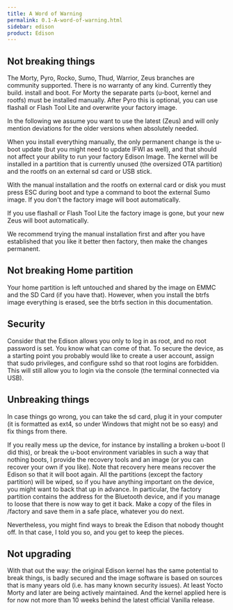 ```yaml
---
title: A Word of Warning
permalink: 0.1-A-word-of-warning.html
sidebar: edison
product: Edison
---
```

## Not breaking things
The Morty, Pyro, Rocko, Sumo, Thud, Warrior, Zeus branches are community supported. There is no warranty of any kind. Currently they build. install and boot. For Morty the separate parts (u-boot, kernel and rootfs) must be installed manually. After Pyro this is optional, you can use flashall or Flash Tool Lite and overwrite your factory image.

In the following we assume you want to use the latest (Zeus) and will only mention deviations for the older versions when absolutely needed.

When you install everything manually, the only permanent change is the u-boot update (but you might need to update IFWI as well), and that should not affect your ability to run your factory Edison Image. The kernel will be installed in a partition that is currently unused (the oversized OTA partition) and the rootfs on an external sd card or USB stick.

With the manual installation and the rootfs on external card or disk you must press ESC during boot and type a command to boot the external Sumo image. If you don't the factory image will boot automatically.

If you use flashall or Flash Tool Lite the factory image is gone, but your new Zeus will boot automatically.

We recommend trying the manual installation first and after you have established that you like it better then factory, then make the changes permanent.

## Not breaking Home partition

Your home partition is left untouched and shared by the image on EMMC and the SD Card (if you have that).
However, when you install the btrfs image everything is erased, see the btrfs section in this documentation.

## Security

Consider that the Edison allows you only to log in as root, and no root password is set. You know what can come of that. To secure the device, as a starting point you probably would like to create a user account, assign that sudo privileges, and configure sshd so that root logins are forbidden. This will still allow you to login via the console (the terminal connected via USB).

## Unbreaking things

In case things go wrong, you can take the sd card, plug it in your computer (it is formatted as ext4, so under Windows that might not be so easy) and fix things from there.

If you really mess up the device, for instance by installing a broken u-boot (I did this), or break the u-boot environment variables in such a way that nothing boots, I provide the recovery tools and an image (or you can recover your own if you like). Note that recovery here means recover the Edison so that it will boot again.  All  the partitions (except the factory partition) will be wiped, so if you have anything important on the device, you might want to back that up in advance. In particular, the factory partition contains the address for the Bluetooth device, and if you manage to loose that there is now way to get it back. Make a copy of the files in /factory and save them in a safe place, whatever you do next.

Nevertheless, you might find ways to break the Edison that nobody thought off. In that case, I told you so, and you get to keep the pieces.

## Not upgrading

With that out the way: the original Edison kernel has the same potential to break things, is badly secured and the image software is based on sources that is many years old (i.e. has many known security issues). At least Yocto Morty and later are being actively maintained. And the kernel applied here is for now not more than 10 weeks behind the latest official Vanilla release.
